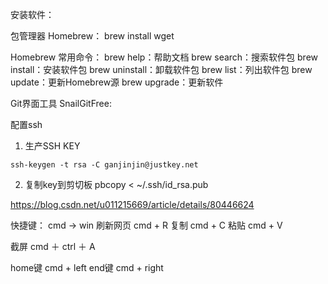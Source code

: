 安装软件：


包管理器 Homebrew：
brew install wget

Homebrew 常用命令：
brew help：帮助文档
brew search：搜索软件包
brew install：安装软件包
brew uninstall：卸载软件包
brew list：列出软件包
brew update：更新Homebrew源
brew upgrade：更新软件

Git界面工具 SnailGitFree:

配置ssh
1. 生产SSH KEY

```
ssh-keygen -t rsa -C ganjinjin@justkey.net
```

2. 复制key到剪切板
pbcopy < ~/.ssh/id_rsa.pub


https://blog.csdn.net/u011215669/article/details/80446624

快捷键：
cmd -> win
刷新网页 cmd + R
复制 cmd + C
粘贴 cmd + V

截屏 cmd ＋ ctrl ＋ A

home键 cmd + left
end键 cmd + right